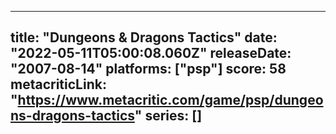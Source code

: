 
---
title: "Dungeons & Dragons Tactics"
date: "2022-05-11T05:00:08.060Z"
releaseDate: "2007-08-14"
platforms: ["psp"]
score: 58
metacriticLink: "https://www.metacritic.com/game/psp/dungeons-dragons-tactics"
series: []
---
